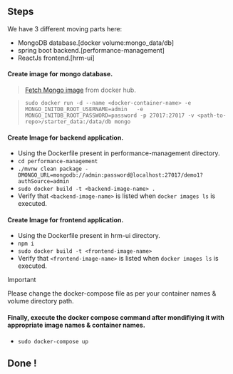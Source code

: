 ## Steps 

We have 3 different moving parts here: 
- MongoDB database.[docker volume:mongo_data/db]
- spring boot backend.[performance-management]
- ReactJs frontend.[hrm-ui]

#### Create image for mongo database. 
> [Fetch Mongo image](https://hub.docker.com/_/mongo)  from docker hub. 

> ```sudo docker run -d --name <docker-container-name> -e MONGO_INITDB_ROOT_USERNAME=admin   -e MONGO_INITDB_ROOT_PASSWORD=password -p 27017:27017 -v <path-to-repo>/starter_data:/data/db mongo```

#### Create Image for backend application.
- Using the Dockerfile present in performance-management directory.
- `cd performance-management`
- `./mvnw clean package -DMONGO_URL=mongodb://admin:password@localhost:27017/demo1?authSource=admin`
- `sudo docker build -t <backend-image-name> .`  
- Verify that `<backend-image-name>` is listed when `docker images ls` is executed.

#### Create Image for frontend application.
- Using the Dockerfile present in hrm-ui directory.
- `npm i` 
- `sudo docker build -t <frontend-image-name>`
- Verify that `<frontend-image-name>` is listed when `docker images ls` is executed.

> [!IMPORTANT]  
> Please change the docker-compose file as per your container names & volume directory path.

#### Finally, execute the docker compose command after mondifiying it with appropriate image names & container names. 
- `sudo docker-compose up`

## Done !